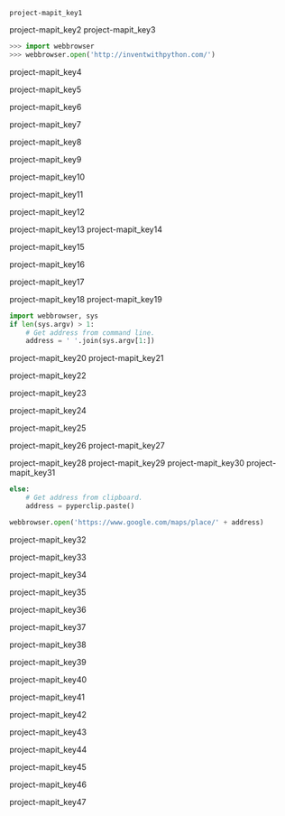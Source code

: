 ```ngMeta
project-mapit_key1
```

project-mapit_key2
project-mapit_key3


```python
>>> import webbrowser
>>> webbrowser.open('http://inventwithpython.com/')
```
project-mapit_key4


project-mapit_key5


project-mapit_key6


project-mapit_key7


project-mapit_key8


project-mapit_key9


project-mapit_key10


project-mapit_key11


project-mapit_key12


project-mapit_key13
project-mapit_key14



project-mapit_key15


project-mapit_key16


project-mapit_key17


project-mapit_key18
project-mapit_key19



```python
import webbrowser, sys
if len(sys.argv) > 1:
    # Get address from command line.
    address = ' '.join(sys.argv[1:])
```
project-mapit_key20
project-mapit_key21


project-mapit_key22


project-mapit_key23



project-mapit_key24



project-mapit_key25


project-mapit_key26
project-mapit_key27



project-mapit_key28
project-mapit_key29
project-mapit_key30
project-mapit_key31
```python
else:
    # Get address from clipboard.
    address = pyperclip.paste()

webbrowser.open('https://www.google.com/maps/place/' + address)
```
project-mapit_key32


project-mapit_key33


project-mapit_key34


project-mapit_key35


project-mapit_key36


project-mapit_key37


project-mapit_key38


project-mapit_key39


project-mapit_key40


project-mapit_key41


project-mapit_key42


project-mapit_key43


 
project-mapit_key44


 
project-mapit_key45


 
project-mapit_key46


 
project-mapit_key47
